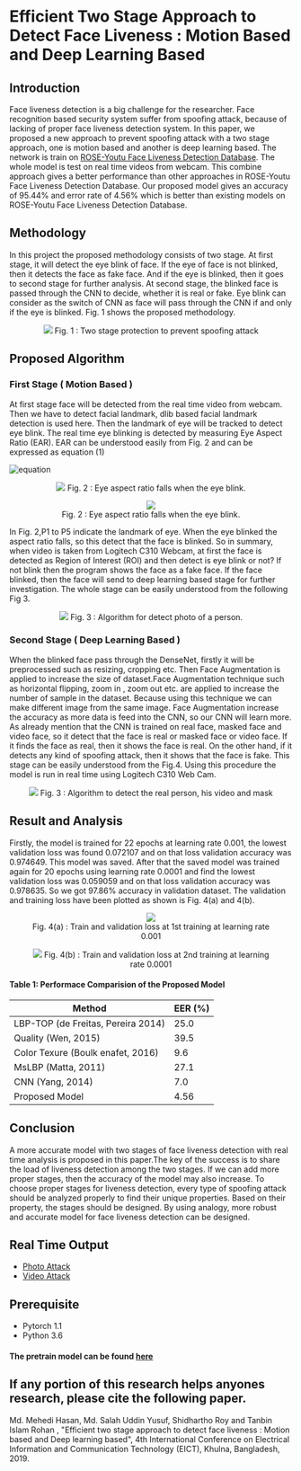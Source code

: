 # Efficient Two Stage Approach to Detect Face Liveness : Motion Based and Deep Learning Based
## Introduction
Face liveness detection is a big challenge for the researcher. Face recognition based security system suffer from
spoofing attack, because of lacking of proper face liveness detection system. In this paper, we proposed a new approach to
prevent spoofing attack with a two stage approach, one is motion based and another is deep learning based. The network
is train on <a href="http://rose1.ntu.edu.sg/Datasets/faceLivenessDetection.asp">ROSE-Youtu Face Liveness Detection Database</a>. The whole model is test on real time videos from webcam. This combine approach gives a better performance than other approaches in ROSE-Youtu Face Liveness Detection Database. Our proposed model gives an accuracy of 95.44% and error
rate of 4.56% which is better than existing models on ROSE-Youtu Face Liveness Detection Database.

## Methodology
In this project the proposed methodology consists of two stage. At first stage, it will detect the eye blink of face. If the
eye of face is not blinked, then it detects the face as fake face. And if the eye is blinked, then it goes to second stage
for further analysis. At second stage, the blinked face is passed through the CNN to decide, whether it is real or fake.
Eye blink can consider as the switch of CNN as face will pass through the CNN if and only if the eye is blinked. Fig. 1
shows the proposed methodology.

<p align="center">
  <img src='Methodology.png' />
  Fig. 1 : Two stage protection to prevent spoofing attack
</p>


## Proposed Algorithm
### First Stage ( Motion Based )
At first stage face will be detected from the real time video from webcam. Then we have to detect facial landmark,
dlib based facial landmark detection is used here. Then the landmark of eye will be tracked to detect eye blink. The
real time eye blinking is detected by measuring Eye Aspect Ratio (EAR). EAR can be understood easily from Fig. 2 and
can be expressed as equation (1)

![equation](equation.PNG)

<p align="center">
  <img src='eye-blink.PNG' />
  Fig. 2 : Eye aspect ratio falls when the eye blink.
</p>
<figure align="center">
  <img src="eye-blink.PNG" />
  <figcaption>Fig. 2 : Eye aspect ratio falls when the eye blink.</figcaption>
</figure>

In Fig. 2,P1 to P5 indicate the landmark of eye. When the eye blinked the aspect ratio falls, so this detect that the face
is blinked. So in summary, when video is taken from Logitech C310 Webcam, at first the face is detected as Region of Interest (ROI) and then detect is eye blink or not? If not blink then the program shows the face as a fake face. If the face blinked, then the face will send to deep learning based stage for further investigation. The whole stage can be easily understood from the following Fig 3.

<p align="center">
  <img src='full_algorithm_1.png' />
  Fig. 3 : Algorithm for detect photo of a person.
</p>

### Second Stage ( Deep Learning Based )
When the blinked face pass through the DenseNet, firstly it will be preprocessed such as resizing, cropping etc. Then
Face Augmentation is applied to increase the size of dataset.Face Augmentation technique such as horizontal flipping,
zoom in , zoom out etc. are applied to increase the number of sample in the dataset. Because using this technique we can
make different image from the same image. Face Augmentation increase the accuracy as more data is feed into the CNN, so our CNN will learn more. As already mention that the CNN is trained on real face, masked face and video face, so it detect that the face is real or masked face or video face. If it finds the face as real, then it shows the face is real. On the other hand, if it detects any kind of spoofing attack, then it shows that the face is fake. This stage can be easily understood from the Fig.4. Using this procedure the model is run in real time using Logitech C310 Web Cam.

<p align="center">
  <img src='full_algorithm_2.png' />
  Fig. 3 : Algorithm to detect the real person, his video and mask
</p>

## Result and Analysis

Firstly, the model is trained for 22 epochs at learning rate 0.001, the lowest validation loss was found 0.072107
and on that loss validation accuracy was 0.974649. This model was saved. After that the saved model was trained
again for 20 epochs using learning rate 0.0001 and find the lowest validation loss was 0.059059 and on that loss
validation accuracy was 0.978635. So we got 97.86% accuracy in validation dataset. The validation and training loss
have been plotted as shown is Fig. 4(a) and 4(b).

<figure align="center">
  <img src="Train_vs_Valid_1.png" />
  <figcaption>Fig. 4(a) : Train and validation loss at 1st training at learning rate 0.001</figcaption>
</figure>

<figure align="center">
  <img src="liveliness_train_vs_valid_3.png" />
  Fig. 4(b) : Train and validation loss at 2nd training at learning rate 0.0001
</figure>



#### Table 1: Performace Comparision of the Proposed Model

Method | EER (%)
------------ | -------------
LBP-TOP (de Freitas, Pereira 2014) | 25.0
Quality (Wen, 2015) | 39.5
Color Texure (Boulk enafet, 2016) | 9.6
MsLBP (Matta, 2011) | 27.1
CNN (Yang, 2014) | 7.0
Proposed Model | 4.56


## Conclusion
A more accurate model with two stages of face liveness detection with real time analysis is proposed in this paper.The key of the success is to share the load of liveness detection among the two stages. If we can add more proper stages, then the accuracy of the model may also increase. To choose proper stages for liveness detection, every type of spoofing attack should be analyzed properly to find their unique properties. Based on their property, the stages should be designed. By using analogy, more robust and accurate model for face liveness detection can be designed.
## Real Time Output
* <a href="https://youtu.be/AsztKgsm2CU">Photo Attack</a>
* <a href="https://youtu.be/OrxPr2bmgS8">Video Attack</a>
## Prerequisite
* Pytorch 1.1
* Python 3.6
#### The pretrain model can be found <a href="https://drive.google.com/open?id=1V3F734oa_29SLLvwe6gGgjzg65zP86zl">here</a>

## If any portion of this research helps anyones research, please cite the following paper.
Md. Mehedi Hasan, Md. Salah Uddin Yusuf, Shidhartho Roy and Tanbin Islam Rohan , "Efficient two stage approach to detect face liveness : Motion based and Deep learning based", 4th International Conference on Electrical Information and Communication Technology (EICT), Khulna, Bangladesh, 2019.
